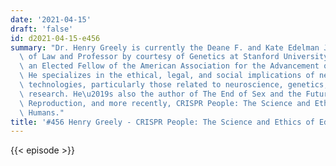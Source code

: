 ```yaml
---
date: '2021-04-15'
draft: 'false'
id: d2021-04-15-e456
summary: "Dr. Henry Greely is currently the Deane F. and Kate Edelman Johnson Professor\
  \ of Law and Professor by courtesy of Genetics at Stanford University, and also\
  \ an Elected Fellow of the American Association for the Advancement of Science.\
  \ He specializes in the ethical, legal, and social implications of new biomedical\
  \ technologies, particularly those related to neuroscience, genetics, or stem cell\
  \ research. He\u2019s also the author of The End of Sex and the Future of Human\
  \ Reproduction, and more recently, CRISPR People: The Science and Ethics of Editing\
  \ Humans."
title: '#456 Henry Greely - CRISPR People: The Science and Ethics of Editing Humans'
---
```

{{< episode >}}
